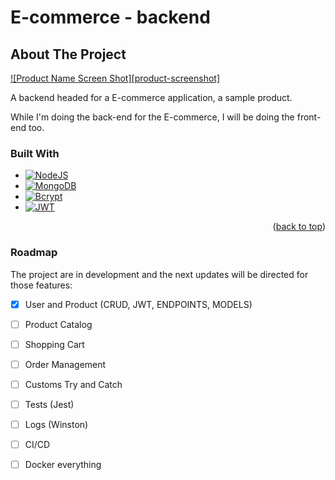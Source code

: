 # E-commerce - backend

## About The Project

[![Product Name Screen Shot][product-screenshot]](https://example.com)

A backend headed for a E-commerce application, a sample product.

While I'm doing the back-end for the E-commerce, I will be doing the front-end too.

### Built With

* [![NodeJS][Node.js]][Node-url]
* [![MongoDB][MongoDB]][MongoDB-url]
* [![Bcrypt][Bcrypt]][Bcrypt-url]
* [![JWT][JWT]][JWT-url]

<p align="right">(<a href="#readme-top">back to top</a>)</p>


### Roadmap

The project are in development and the next updates will be directed for those features:

- [x] User and Product (CRUD, JWT, ENDPOINTS, MODELS)
- [ ] Product Catalog
- [ ] Shopping Cart
- [ ] Order Management
- [ ] Customs Try and Catch
- [ ] Tests (Jest)
- [ ] Logs (Winston)
- [ ] CI/CD
- [ ] Docker everything


[Node.js]: https://img.shields.io/badge/node.js-43853D?style=for-the-badge&logo=node.js&logoColor=white
[Node-url]: https://nodejs.org/

[MongoDB]: https://img.shields.io/badge/MongoDB-4EA94B?style=for-the-badge&logo=mongodb&logoColor=white
[MongoDB-url]: https://www.mongodb.com/

[Bcrypt]: https://img.shields.io/badge/Bcrypt-00599C?style=for-the-badge&logo=lock&logoColor=white
[Bcrypt-url]: https://www.npmjs.com/package/bcrypt

[JWT]: https://img.shields.io/badge/JWT-black?style=for-the-badge&logo=JSON%20web%20tokens
[JWT-url]: https://jwt.io/
